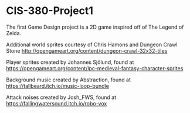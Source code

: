 # CIS-380-Project1
The first Game Design project is a 2D game inspired off of The Legend of Zelda.

Additional world sprites courtesy of Chris Hamons and Dungeon Crawl Stone
     http://opengameart.org/content/dungeon-crawl-32x32-tiles
     
Player sprites created by Johannes Sjölund, found at https://opengameart.org/content/lpc-medieval-fantasy-character-sprites

Background music created by Abstraction, found at https://tallbeard.itch.io/music-loop-bundle

Attack noises created by Josh_FWS, found at https://fallingwatersound.itch.io/robo-vox
